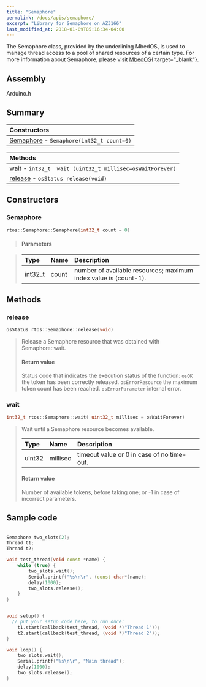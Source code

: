 ```yaml
---
title: "Semaphore"
permalink: /docs/apis/semaphore/
excerpt: "Library for Semaphore on AZ3166"
last_modified_at: 2018-01-09T05:16:34-04:00
---
```


The Semaphore class, provided by the underlining MbedOS, is used to manage
thread access to a pool of shared resources of a certain type. For more
information about Semaphore, please visit
[MbedOS](https://os.mbed.com/docs/v5.6/reference/semaphore.html){:target="\_blank"}.

## Assembly

Arduino.h

## Summary

| Constructors                                           |
| :----------------------------------------------------- |
| [Semaphore](#Semaphore) - `Semaphore(int32_t count=0)` |

| Methods                                                           |
| :---------------------------------------------------------------- |
| [wait](#wait) - `int32_t  wait (uint32_t millisec=osWaitForever)` |
| [release](#release) - `osStatus release(void)`                    |

## Constructors

### Semaphore

```cpp
rtos::Semaphore::Semaphore(int32_t count = 0)
```

> #### Parameters

> | Type    | Name  | Description                                                      |
> | :------ | :---- | :--------------------------------------------------------------- |
> | int32_t | count | number of available resources; maximum index value is (count-1). |

## Methods

### release

```cpp
osStatus rtos::Semaphore::release(void)
```

> Release a Semaphore resource that was obtained with Semaphore::wait.
>
> #### Return value
>
> Status code that indicates the execution status of the function: `osOK` the
> token has been correctly released. `osErrorResource` the maximum token count
> has been reached. `osErrorParameter` internal error.

### wait

```cpp
int32_t rtos::Semaphore::wait( uint32_t millisec = osWaitForever)
```

> Wait until a Semaphore resource becomes available.
>
> | Type   | Name     | Description                                |
> | :----- | :------- | :----------------------------------------- |
> | uint32 | millisec | timeout value or 0 in case of no time-out. |
>
> #### Return value
>
> Number of available tokens, before taking one; or -1 in case of incorrect
> parameters.

## Sample code

```cpp

Semaphore two_slots(2);
Thread t1;
Thread t2;

void test_thread(void const *name) {
    while (true) {
        two_slots.wait();
        Serial.printf("%s\n\r", (const char*)name);
        delay(1000);
        two_slots.release();
    }
}


void setup() {
  // put your setup code here, to run once:
    t1.start(callback(test_thread, (void *)"Thread 1"));
    t2.start(callback(test_thread, (void *)"Thread 2"));
}

void loop() {
    two_slots.wait();
    Serial.printf("%s\n\r", "Main thread");
    delay(1000);
    two_slots.release();
}

```
